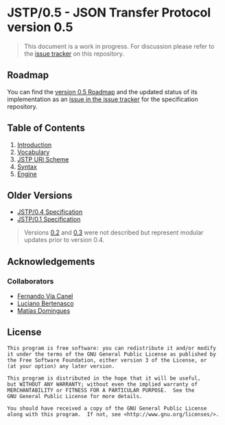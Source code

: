 JSTP/0.5 - JSON Transfer Protocol version 0.5
=============================================

> This document is a work in progress. For discussion please refer to the [issue tracker](https://github.com/southlogics/jstp-rfc/issues) on this repository.

Roadmap
-------

You can find the [version 0.5 Roadmap](https://github.com/southlogics/jstp-rfc/issues/17) and the updated status of its implementation as an [issue in the issue tracker](https://github.com/southlogics/jstp-rfc/issues/17) for the specification repository.

Table of Contents
-----------------

1. [Introduction](introduction.md)
4. [Vocabulary](vocabulary.md)
3. [JSTP URI Scheme](uri.md)
5. [Syntax](syntax/index.md) 
8. [Engine](engine.md)

Older Versions
--------------

- [JSTP/0.4 Specification](../0.4/index.md)
- [JSTP/0.1 Specification](../0.1/index.md)

> Versions [0.2](version/pseudo0.2.md) and [0.3](version/pseudo0.3.md) were not described but represent modular updates prior to version 0.4.

Acknowledgements
----------------

### Collaborators

- [Fernando Vía Canel](https://github.com/xaviervia)
- [Luciano Bertenasco](https://github.com/lbertenasco)
- [Matías Domingues](https://github.com/mannias)

License
-------

    This program is free software: you can redistribute it and/or modify
    it under the terms of the GNU General Public License as published by
    the Free Software Foundation, either version 3 of the License, or
    (at your option) any later version.

    This program is distributed in the hope that it will be useful,
    but WITHOUT ANY WARRANTY; without even the implied warranty of
    MERCHANTABILITY or FITNESS FOR A PARTICULAR PURPOSE.  See the
    GNU General Public License for more details.

    You should have received a copy of the GNU General Public License
    along with this program.  If not, see <http://www.gnu.org/licenses/>.
